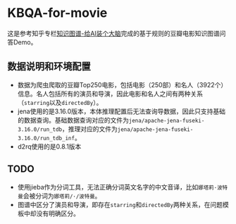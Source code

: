 # KBQA-for-movie

这是参考知乎专栏[知识图谱-给AI装个大脑](https://www.zhihu.com/column/knowledgegraph)完成的基于规则的豆瓣电影知识图谱问答Demo。

## 数据说明和环境配置 
+ 数据为爬虫爬取的豆瓣Top250电影，包括电影（250部）和名人（3922个）信息。名人包括所有的演员和导演，因此电影和名人之间有两种关系（`starring`以及`directedBy`）。
+ jena使用的是3.16.0版本，本体推理配置后无法查询导数据，因此只支持基础的数据查询。基础数据查询对应的文件为`jena/apache-jena-fuseki-3.16.0/run_tdb`，推理对应的文件为`jena/apache-jena-fuseki-3.16.0/run_tdb_inf`。
+ d2rq使用的是0.8.1版本


## TODO
+ 使用jieba作为分词工具，无法正确分词英文名字的中文音译，比如`娜塔莉·波特曼`会被分词为`娜塔莉/·/波特曼`。
+ 图谱中区分了演员和导演，即存在`starring`和`directedBy`两种关系，在问题模板中却没有明确区分。

   

